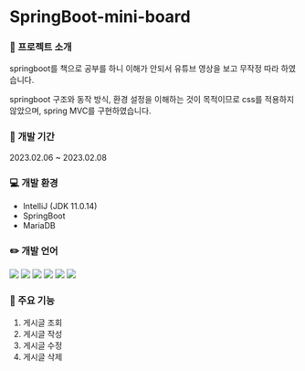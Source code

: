 # SpringBoot-mini-board


### :newspaper: 프로젝트 소개

springboot를 책으로 공부를 하니 이해가 안되서 유튜브 영상을 보고 무작정 따라 하였습니다.

springboot 구조와 동작 방식, 환경 설정을 이해하는 것이 목적이므로 css를 적용하지 않았으며, spring MVC를 구현하였습니다.

### :calendar: 개발 기간

2023.02.06 ~ 2023.02.08

### :computer: 개발 환경
- IntelliJ (JDK 11.0.14)
- SpringBoot
- MariaDB


### :pencil2: 개발 언어
  <img src="https://img.shields.io/badge/html5-E34F26?style=for-the-badge&logo=html5&logoColor=white"> <img src="https://img.shields.io/badge/javascript-F7DF1E?style=for-the-badge&logo=javascript&logoColor=black"> <img src="https://img.shields.io/badge/jquery-0769AD?style=for-the-badge&logo=jquery&logoColor=white"> 
  <img src="https://img.shields.io/badge/java-007396?style=for-the-badge&logo=java&logoColor=white"> <img src="https://img.shields.io/badge/springboot-6DB33F?style=for-the-badge&logo=springboot&logoColor=white"> <img src="https://img.shields.io/badge/thymeleaf-005F0F?style=for-the-badge&logo=thymeleaf&logoColor=white">

### :tulip: 주요 기능
  1. 게시글 조회
  1. 게시글 작성
  2. 게시글 수정
  3. 게시글 삭제

